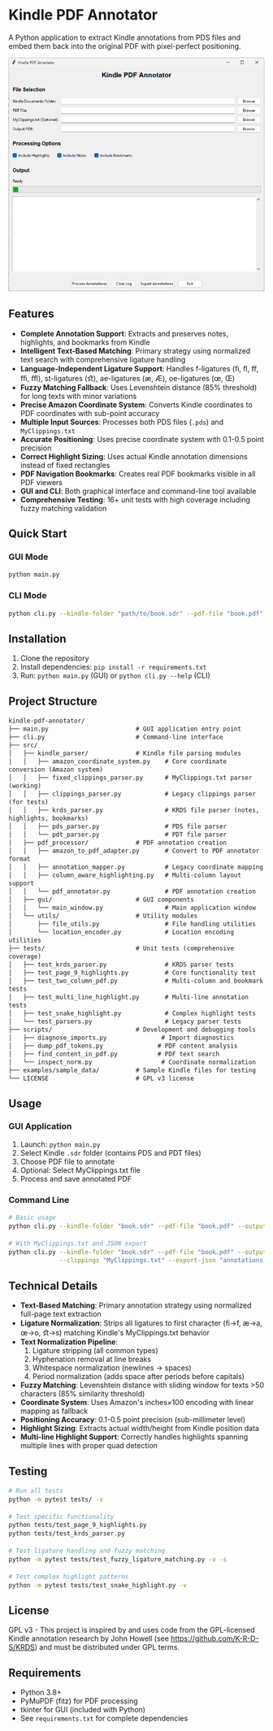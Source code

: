 # Kindle PDF Annotator

A Python application to extract Kindle annotations from PDS files and embed them back into the original PDF with pixel-perfect positioning.

![Screenshot](screenshot.png)

## Features

- **Complete Annotation Support**: Extracts and preserves notes, highlights, and bookmarks from Kindle
- **Intelligent Text-Based Matching**: Primary strategy using normalized text search with comprehensive ligature handling
- **Language-Independent Ligature Support**: Handles f-ligatures (ﬁ, ﬂ, ﬀ, ﬃ, ﬄ), st-ligatures (ﬆ), ae-ligatures (æ, Æ), oe-ligatures (œ, Œ)
- **Fuzzy Matching Fallback**: Uses Levenshtein distance (85% threshold) for long texts with minor variations
- **Precise Amazon Coordinate System**: Converts Kindle coordinates to PDF coordinates with sub-point accuracy
- **Multiple Input Sources**: Processes both PDS files (`.pds`) and `MyClippings.txt` 
- **Accurate Positioning**: Uses precise coordinate system with 0.1-0.5 point precision
- **Correct Highlight Sizing**: Uses actual Kindle annotation dimensions instead of fixed rectangles
- **PDF Navigation Bookmarks**: Creates real PDF bookmarks visible in all PDF viewers
- **GUI and CLI**: Both graphical interface and command-line tool available
- **Comprehensive Testing**: 16+ unit tests with high coverage including fuzzy matching validation

## Quick Start

### GUI Mode
```bash
python main.py
```

### CLI Mode
```bash
python cli.py --kindle-folder "path/to/book.sdr" --pdf-file "book.pdf" --output "annotated.pdf"
```

## Installation

1. Clone the repository
2. Install dependencies: `pip install -r requirements.txt`
3. Run: `python main.py` (GUI) or `python cli.py --help` (CLI)

## Project Structure

```
kindle-pdf-annotator/
├── main.py                        # GUI application entry point
├── cli.py                         # Command-line interface
├── src/
│   ├── kindle_parser/             # Kindle file parsing modules
│   │   ├── amazon_coordinate_system.py    # Core coordinate conversion (Amazon system)
│   │   ├── fixed_clippings_parser.py      # MyClippings.txt parser (working)
│   │   ├── clippings_parser.py            # Legacy clippings parser (for tests)
│   │   ├── krds_parser.py                 # KRDS file parser (notes, highlights, bookmarks)
│   │   ├── pds_parser.py                  # PDS file parser
│   │   └── pdt_parser.py                  # PDT file parser
│   ├── pdf_processor/             # PDF annotation creation
│   │   ├── amazon_to_pdf_adapter.py       # Convert to PDF annotator format
│   │   ├── annotation_mapper.py           # Legacy coordinate mapping
│   │   ├── column_aware_highlighting.py   # Multi-column layout support
│   │   └── pdf_annotator.py               # PDF annotation creation
│   ├── gui/                       # GUI components
│   │   └── main_window.py                 # Main application window
│   └── utils/                     # Utility modules
│       ├── file_utils.py                  # File handling utilities
│       └── location_encoder.py            # Location encoding utilities
├── tests/                         # Unit tests (comprehensive coverage)
│   ├── test_krds_parser.py                # KRDS parser tests
│   ├── test_page_9_highlights.py          # Core functionality test
│   ├── test_two_column_pdf.py             # Multi-column and bookmark tests
│   ├── test_multi_line_highlight.py       # Multi-line annotation tests
│   ├── test_snake_highlight.py            # Complex highlight tests
│   └── test_parsers.py                    # Legacy parser tests
├── scripts/                       # Development and debugging tools
│   ├── diagnose_imports.py               # Import diagnostics
│   ├── dump_pdf_tokens.py               # PDF content analysis
│   ├── find_content_in_pdf.py           # PDF text search
│   └── inspect_norm.py                   # Coordinate normalization
├── examples/sample_data/          # Sample Kindle files for testing
└── LICENSE                        # GPL v3 license
```

## Usage

### GUI Application
1. Launch: `python main.py`
2. Select Kindle `.sdr` folder (contains PDS and PDT files)
3. Choose PDF file to annotate
4. Optional: Select MyClippings.txt file
5. Process and save annotated PDF

### Command Line
```bash
# Basic usage
python cli.py --kindle-folder "book.sdr" --pdf-file "book.pdf" --output "result.pdf"

# With MyClippings.txt and JSON export
python cli.py --kindle-folder "book.sdr" --pdf-file "book.pdf" --output "result.pdf" \
              --clippings "MyClippings.txt" --export-json "annotations.json" --verbose
```

## Technical Details

- **Text-Based Matching**: Primary annotation strategy using normalized full-page text extraction
- **Ligature Normalization**: Strips all ligatures to first character (ﬁ→f, æ→a, œ→o, ﬆ→s) matching Kindle's MyClippings.txt behavior
- **Text Normalization Pipeline**:
  1. Ligature stripping (all common types)
  2. Hyphenation removal at line breaks
  3. Whitespace normalization (newlines → spaces)
  4. Period normalization (adds space after periods before capitals)
- **Fuzzy Matching**: Levenshtein distance with sliding window for texts >50 characters (85% similarity threshold)
- **Coordinate System**: Uses Amazon's inches×100 encoding with linear mapping as fallback
- **Positioning Accuracy**: 0.1-0.5 point precision (sub-millimeter level)
- **Highlight Sizing**: Extracts actual width/height from Kindle position data
- **Multi-line Highlight Support**: Correctly handles highlights spanning multiple lines with proper quad detection

## Testing

```bash
# Run all tests
python -m pytest tests/ -v

# Test specific functionality
python tests/test_page_9_highlights.py
python tests/test_krds_parser.py

# Test ligature handling and fuzzy matching
python -m pytest tests/test_fuzzy_ligature_matching.py -v -s

# Test complex highlight patterns
python -m pytest tests/test_snake_highlight.py -v
```

## License

GPL v3 - This project is inspired by and uses code from the GPL-licensed Kindle annotation research by John Howell (see https://github.com/K-R-D-S/KRDS) and must be distributed under GPL terms.

## Requirements

- Python 3.8+
- PyMuPDF (fitz) for PDF processing
- tkinter for GUI (included with Python)
- See `requirements.txt` for complete dependencies
